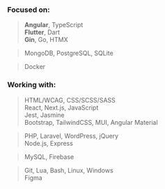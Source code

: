 ### Focused on:
> <b>Angular</b>, TypeScript<br/>
> <b>Flutter</b>, Dart<br/>
> <b>Gin</b>, Go, HTMX<br/>

> MongoDB, PostgreSQL, SQLite<br/>

> Docker<br/>

### Working with:
> HTML/WCAG, CSS/SCSS/SASS<br/>
> React, Next.js, JavaScript<br/>
> Jest, Jasmine<br/>
> Bootstrap, TailwindCSS, MUI, Angular Material<br/>

> PHP, Laravel, WordPress, jQuery<br/>
> Node.js, Express<br/>

> MySQL, Firebase<br/>

> Git, Lua, Bash, Linux, Windows<br/>
> Figma
